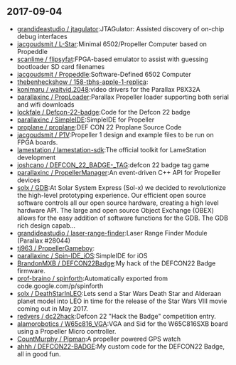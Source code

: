 ## 2017-09-04

* [grandideastudio / jtagulator](https://github.com/grandideastudio/jtagulator):JTAGulator: Assisted discovery of on-chip debug interfaces
* [jacgoudsmit / L-Star](https://github.com/jacgoudsmit/L-Star):Minimal 6502/Propeller Computer based on Propeddle
* [scanlime / flipsyfat](https://github.com/scanlime/flipsyfat):FPGA-based emulator to assist with guessing bootloader SD card filenames
* [jacgoudsmit / Propeddle](https://github.com/jacgoudsmit/Propeddle):Software-Defined 6502 Computer
* [thebenheckshow / 158-tbhs-apple-1-replica](https://github.com/thebenheckshow/158-tbhs-apple-1-replica):
* [konimaru / waitvid.2048](https://github.com/konimaru/waitvid.2048):video drivers for the Parallax P8X32A
* [parallaxinc / PropLoader](https://github.com/parallaxinc/PropLoader):Parallax Propeller loader supporting both serial and wifi downloads
* [lockfale / Defcon-22-badge](https://github.com/lockfale/Defcon-22-badge):Code for the Defcon 22 badge
* [parallaxinc / SimpleIDE](https://github.com/parallaxinc/SimpleIDE):SimpleIDE for Propeller
* [proplane / proplane](https://github.com/proplane/proplane):DEF CON 22 Proplane Source Code
* [jacgoudsmit / P1V](https://github.com/jacgoudsmit/P1V):Propeller 1 design and example files to be run on FPGA boards.
* [lamestation / lamestation-sdk](https://github.com/lamestation/lamestation-sdk):The official toolkit for LameStation development
* [joshcano / DEFCON_22_BADGE-_TAG](https://github.com/joshcano/DEFCON_22_BADGE-_TAG):defcon 22 badge tag game
* [parallaxinc / PropellerManager](https://github.com/parallaxinc/PropellerManager):An event-driven C++ API for Propeller devices
* [solx / GDB](https://github.com/solx/GDB):At Solar System Express (Sol-x) we decided to revolutionize the high-level prototyping experience. Our efficient open source software controls all our open source hardware, creating a high level hardware API. The large and open source Object Exchange (OBEX) allows for the easy addition of software functions for the GDB. The GDB rich design capab…
* [grandideastudio / laser-range-finder](https://github.com/grandideastudio/laser-range-finder):Laser Range Finder Module (Parallax #28044)
* [tj963 / PropellerGameboy](https://github.com/tj963/PropellerGameboy):
* [parallaxinc / Spin-IDE_iOS](https://github.com/parallaxinc/Spin-IDE_iOS):SimpleIDE for iOS
* [BrandonMXB / DEFCON22Badge](https://github.com/BrandonMXB/DEFCON22Badge):My hack of the DEFCON22 Badge firmware.
* [prof-braino / spinforth](https://github.com/prof-braino/spinforth):Automatically exported from code.google.com/p/spinforth
* [solx / DeathStarInLEO](https://github.com/solx/DeathStarInLEO):Lets send a Star Wars Death Star and Alderaan planet model into LEO in time for the release of the Star Wars VIII movie coming out in May 2017.
* [redvers / dc22hack](https://github.com/redvers/dc22hack):Defcon 22 "Hack the Badge" competition entry.
* [alamorobotics / W65c816_VGA](https://github.com/alamorobotics/W65c816_VGA):VGA and Sid for the W65C816SXB board using a Propeller Micro controller.
* [CountMurphy / Pipman](https://github.com/CountMurphy/Pipman):A propeller powered GPS watch
* [ahhh / DEFCON22-BADGE](https://github.com/ahhh/DEFCON22-BADGE):My custom code for the DEFCON22 Badge, all in good fun.
